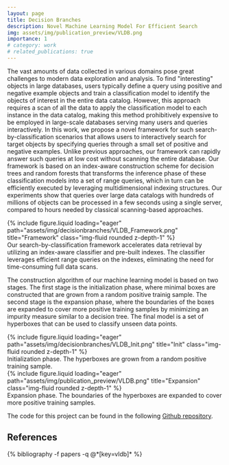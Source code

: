```yaml
---
layout: page
title: Decision Branches
description: Novel Machine Learning Model For Efficient Search
img: assets/img/publication_preview/VLDB.png
importance: 1
# category: work
# related_publications: true
---
```

The vast amounts of data collected in various domains pose great challenges to modern data exploration and analysis. To find "interesting" objects in large databases, users typically define a query using positive and negative example objects and train a classification model to identify the objects of interest in the entire data catalog. However, this approach requires a scan of all the data to apply the classification model to each instance in the data catalog, making this method prohibitively expensive to be employed in large-scale databases serving many users and queries interactively. In this work, we propose a novel framework for such search-by-classification scenarios that allows users to interactively search for target objects by specifying queries through a small set of positive and negative examples. Unlike previous approaches, our framework can rapidly answer such queries at low cost without scanning the entire database. Our framework is based on an index-aware construction scheme for decision trees and random forests that transforms the inference phase of these classification models into a set of range queries, which in turn can be efficiently executed by leveraging multidimensional indexing structures. Our experiments show that queries over large data catalogs with hundreds of millions of objects can be processed in a few seconds using a single server, compared to hours needed by classical scanning-based approaches.

<div class="row">
    <div class="col-sm mt-3 mt-md-0">
        {% include figure.liquid loading="eager" path="assets/img/decisionbranches/VLDB_Framework.png" title="Framework" class="img-fluid rounded z-depth-1" %}
    </div>
</div>
<div class="caption">
    Our search-by-classification framework accelerates data retrieval by utilizing an index-aware classifier and pre-built indexes. The classifier leverages efficient range queries on the indexes, eliminating the need for time-consuming full data scans.
</div>

The construction algorithm of our machine learning model is based on two stages. The first stage is the initialization phase, where minimal boxes are constructed that are grown from a random positive trainig sample. The second stage is the expansion phase, where the boundaries of the boxes are expanded to cover more positive training samples by minimizing an impurity measure similar to a decision tree. The final model is a set of hyperboxes that can be used to classify unseen data points.

<div class="row">
    <div class="col-sm mt-3 mt-md-0">
        {% include figure.liquid loading="eager" path="assets/img/decisionbranches/VLDB_Init.png" title="Init" class="img-fluid rounded z-depth-1" %}
    </div>
</div>
<div class="caption">
    Initialization phase. The hyperboxes are grown from a random positive training sample.
</div>

<div class="row">
    <div class="col-sm mt-3 mt-md-0">
        {% include figure.liquid loading="eager" path="assets/img/publication_preview/VLDB.png" title="Expansion" class="img-fluid rounded z-depth-1" %}
    </div>
</div>
<div class="caption">
    Expansion phase. The boundaries of the hyperboxes are expanded to cover more positive training samples.
</div>
<!-- <div class="caption">
    This image can also have a caption. It's like magic.
</div> -->

The code for this project can be found in the following <a href="https://github.com/decisionbranches/decisionbranches">Github repository</a>.

## References
<div class="publications">
  {% bibliography -f papers -q @*[key=vldb]* %}
</div>